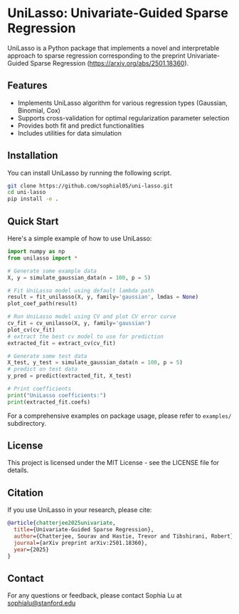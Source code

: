 # UniLasso: Univariate-Guided Sparse Regression

UniLasso is a Python package that implements a novel and interpretable approach to sparse regression corresponding to the preprint Univariate-Guided Sparse Regression (https://arxiv.org/abs/2501.18360).


## Features

- Implements UniLasso algorithm for various regression types (Gaussian, Binomial, Cox)
- Supports cross-validation for optimal regularization parameter selection
- Provides both fit and predict functionalities
- Includes utilities for data simulation


## Installation

You can install UniLasso by running the following script.

```bash
git clone https://github.com/sophial05/uni-lasso.git
cd uni-lasso
pip install -e .
```

## Quick Start

Here's a simple example of how to use UniLasso:
```python
import numpy as np
from unilasso import *

# Generate some example data
X, y = simulate_gaussian_data(n = 100, p = 5)

# Fit UniLasso model using default lambda path
result = fit_unilasso(X, y, family='gaussian', lmdas = None)
plot_coef_path(result)

# Run UniLasso model using CV and plot CV error curve
cv_fit = cv_unilasso(X, y, family='gaussian')
plot_cv(cv_fit)
# extract the best cv model to use for prediction
extracted_fit = extract_cv(cv_fit)

# Generate some test data
X_test, y_test = simulate_gaussian_data(n = 100, p = 5)
# predict on test data
y_pred = predict(extracted_fit, X_test)

# Print coefficients
print("UniLasso coefficients:")
print(extracted_fit.coefs)
```

For a comprehensive examples on package usage, please refer to `examples/` subdirectory.


## License
This project is licensed under the MIT License - see the LICENSE file for details.


## Citation
If you use UniLasso in your research, please cite:
```bibtex
@article{chatterjee2025univariate,
  title={Univariate-Guided Sparse Regression},
  author={Chatterjee, Sourav and Hastie, Trevor and Tibshirani, Robert},
  journal={arXiv preprint arXiv:2501.18360},
  year={2025}
}
```

## Contact
For any questions or feedback, please contact Sophia Lu at sophialu@stanford.edu




